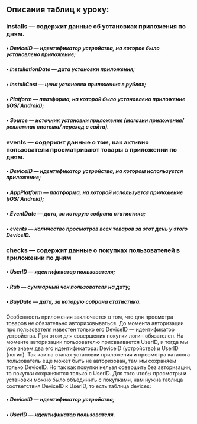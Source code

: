 ## Описания таблиц к уроку:

### installs — содержит данные об установках приложения по дням.

##### • DeviceID — идентификатор устройства, на которое было установлено приложение;
##### • InstallationDate — дата установки приложения;
##### • InstallCost — цена установки приложения в рублях;
##### • Platform — платформа, на которой было установлено приложение (iOS/ Android);
##### • Source — источник установки приложения (магазин приложения/ рекламная система/ переход с сайта).

### events — содержит данные о том, как активно пользователи просматривают товары в приложении по дням.

##### • DeviceID — идентификатор устройства, на котором используется приложение;
##### • AppPlatform — платформа, на которой используется приложение (iOS/ Android);
##### • EventDate — дата, за которую собрана статистика;
##### • events — количество просмотров всех товаров за этот день у этого DeviceID.

### checks — содержит данные о покупках пользователей в приложении по дням

##### • UserID — идентификатор пользователя;
##### • Rub — суммарный чек пользователя на дату;
##### • BuyDate — дата, за которую собрана статистика.

Особенность приложения заключается в том, что для просмотра товаров не обязательно авторизовываться. До момента авторизации про пользователя известен только его DeviceID — идентификатор устройства. При этом для совершения покупки логин обязателен. На моменте авторизации пользователю присваивается UserID, и тогда мы уже знаем два его идентификатора: DeviceID (устройство) и UserID (логин). Так как на этапах установки приложения и просмотра каталога пользователь еще может быть не авторизован, там мы сохраняем только DeviceID. Но так как покупки нельзя совершить без авторизации, то покупки сохраняются только с UserID. Для того чтобы просмотры и установки можно было объединить с покупками, нам нужна таблица соответствия DeviceID к UserID, то есть таблица devices:

##### • DeviceID — идентификатор устройства;
##### • UserID — идентификатор пользователя.
